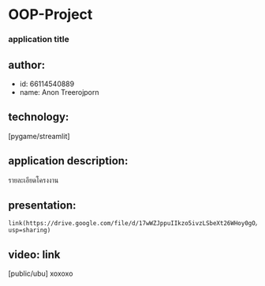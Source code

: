 # OOP-Project
### application title
## author: 
  * id: 66114540889
  * name: Anon Treerojporn
## technology: 
   [pygame/streamlit]
## application description: 
   รายละเอียดโครงงาน
## presentation: 
    link(https://drive.google.com/file/d/17wWZJppuIIkzo5ivzLSbeXt26WHoy0gO/view?usp=sharing)
## video: link 
   [public/ubu]
 xoxoxo
